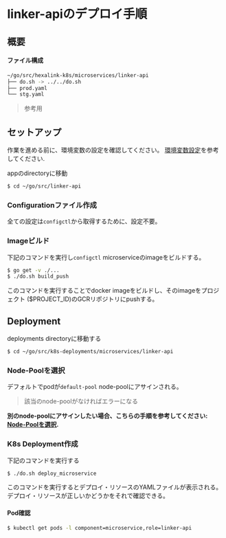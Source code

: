 # linker-apiのデプロイ手順

## 概要

#### ファイル構成

```bash
~/go/src/hexalink-k8s/microservices/linker-api
├── do.sh -> ../../do.sh
├── prod.yaml
└── stg.yaml
```

> 参考用

## セットアップ

作業を進める前に、環境変数の設定を確認してください。
[環境変数設定](prepare_envvars.md)を参考してください.

appのdirectoryに移動

```bash
$ cd ~/go/src/linker-api
```

### Configurationファイル作成

全ての設定は`configctl`から取得するために、設定不要。

### Imageビルド

下記のコマンドを実行し`configctl` microserviceのimageをビルドする。

```bash
$ go get -v ./...
$ ./do.sh build_push
```

このコマンドを実行することでdocker imageをビルドし、そのimageをプロジェクト ($PROJECT_ID)のGCRリポジトリにpushする。

## Deployment

deployments directoryに移動する

```bash
$ cd ~/go/src/k8s-deployments/microservices/linker-api
```

### Node-Poolを選択

デフォルトでpodが`default-pool` node-poolにアサインされる。
> 該当のnode-poolがなければエラーになる

**別のnode-poolにアサインしたい場合、こちらの手順を参考してください: [Node-Poolを選択](selecting_node-pool.md).**

### K8s Deployment作成

下記のコマンドを実行する

```bash
$ ./do.sh deploy_microservice
```
このコマンドを実行するとデプロイ・リソースのYAMLファイルが表示される。デプロイ・リソースが正しいかどうかをそれで確認できる。

#### Pod確認

```bash
$ kubectl get pods -l component=microservice,role=linker-api
```
